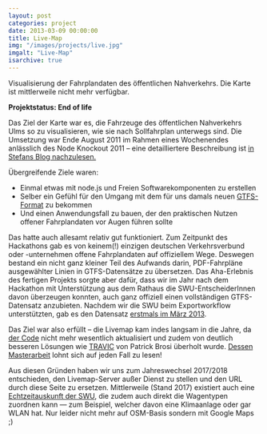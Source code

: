 ```yaml
---
layout: post
categories: project
date: 2013-03-09 00:00:00
title: Live-Map
img: "/images/projects/live.jpg"
imgalt: "Live-Map"
isarchive: true
---
```


Visualisierung der Fahrplandaten des öffentlichen Nahverkehrs.
Die Karte ist mittlerweile nicht mehr verfügbar.

**Projektstatus: End of life**

Das Ziel der Karte war es, die Fahrzeuge des öffentlichen Nahverkehrs Ulms so zu visualisieren, wie sie nach Sollfahrplan unterwegs sind. Die Umsetzung war Ende August 2011 im Rahmen eines Wochenendes anlässlich des Node Knockout 2011 – eine detailliertere Beschreibung ist [in Stefans Blog nachzulesen.](https://stefan.bloggt.es/2011/08/mein-erster-hackathon/)

Übergreifende Ziele waren:

 * Einmal etwas mit node.js und Freien Softwarekomponenten zu erstellen
 * Selber ein Gefühl für den Umgang mit dem für uns damals neuen [GTFS-Format](https://de.wikipedia.org/wiki/General_Transit_Feed_Specification) zu bekommen
 * Und einen Anwendungsfall zu bauen, der den praktischen Nutzen offener Fahrplandaten vor Augen führen sollte

Das hatte auch allesamt relativ gut funktioniert. Zum Zeitpunkt des Hackathons gab es von keinem(!) einzigen deutschen Verkehrsverbund oder -unternehmen offene Fahrplandaten auf offiziellem Wege. Deswegen bestand ein nicht ganz kleiner Teil des Aufwands darin, PDF-Fahrpläne ausgewählter Linien in GTFS-Datensätze zu übersetzen. Das Aha-Erlebnis des fertigen Projekts sorgte aber dafür, dass wir im Jahr nach dem Hackathon mit Unterstützung aus dem Rathaus die SWU-EntscheiderInnen davon überzeugen konnten, auch ganz offiziell einen vollständigen GTFS-Datensatz anzubieten. Nachdem wir die SWU beim Exportworkflow unterstützten, gab es den Datensatz [erstmals im März 2013](https://stefan.bloggt.es/2013/03/ein-ereignisreiches-open-transit-wochenende/).

Das Ziel war also erfüllt – die Livemap kam indes langsam in die Jahre, da [der Code](https://github.com/ulmapi/livemap) nicht mehr wesentlich aktualisiert und zudem von deutlich besseren Lösungen wie [TRAVIC](http://tracker.geops.ch/?z=14&s=1&x=1111730.1103&y=6173536.1046&l=transport) von Patrick Brosi überholt wurde. [Dessen Masterarbeit](http://ad-publications.informatik.uni-freiburg.de/theses/Master_Patrick_Brosi_2014.pdf) lohnt sich auf jeden Fall zu lesen!

Aus diesen Gründen haben wir uns zum Jahreswechsel 2017/2018 entschieden, den Livemap-Server außer Dienst zu stellen und den URL durch diese Seite zu ersetzen. Mittlerweile (Stand 2017) existiert auch eine [Echtzeitauskunft der SWU](https://echtzeit.swu.de), die zudem auch direkt die Wagentypen zuordnen kann — zum Beispiel, welcher davon eine Klimaanlage oder gar WLAN hat. Nur leider nicht mehr auf OSM-Basis sondern mit Google Maps ;)
